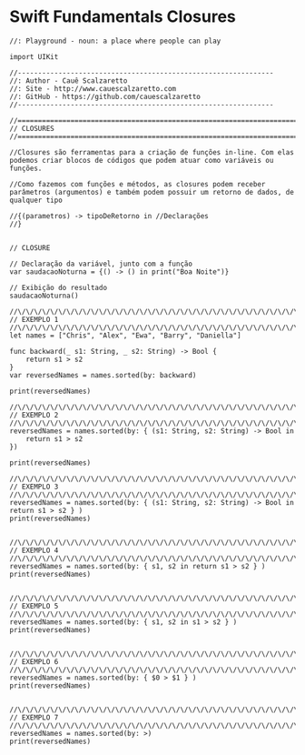 # Swift Fundamentals Closures

    //: Playground - noun: a place where people can play
    
    import UIKit
    
    //---------------------------------------------------------------
    //: Author - Cauê Scalzaretto
    //: Site - http://www.cauescalzaretto.com
    //: GitHub - https://github.com/cauescalzaretto
    //---------------------------------------------------------------
    
    //====================================================================================================
    // CLOSURES
    //====================================================================================================
    
    //Closures são ferramentas para a criação de funções in-line. Com elas podemos criar blocos de códigos que podem atuar como variáveis ou funções.
    
    //Como fazemos com funções e métodos, as closures podem receber parâmetros (argumentos) e também podem possuir um retorno de dados, de qualquer tipo
    
    //{(parametros) -> tipoDeRetorno in //Declarações
    //}
    
    
    // CLOSURE
    
    // Declaração da variável, junto com a função
    var saudacaoNoturna = {() -> () in print("Boa Noite")}
    
    // Exibição do resultado
    saudacaoNoturna()
    
    //\/\/\/\/\/\/\/\/\/\/\/\/\/\/\/\/\/\/\/\/\/\/\/\/\/\/\/\/\/\/\/\/\/\/\/\/\/\/\/\/\/\/\/\/
    // EXEMPLO 1
    //\/\/\/\/\/\/\/\/\/\/\/\/\/\/\/\/\/\/\/\/\/\/\/\/\/\/\/\/\/\/\/\/\/\/\/\/\/\/\/\/\/\/\/\/
    let names = ["Chris", "Alex", "Ewa", "Barry", "Daniella"]
    
    func backward(_ s1: String, _ s2: String) -> Bool {
        return s1 > s2
    }
    var reversedNames = names.sorted(by: backward)
    
    print(reversedNames)
    
    //\/\/\/\/\/\/\/\/\/\/\/\/\/\/\/\/\/\/\/\/\/\/\/\/\/\/\/\/\/\/\/\/\/\/\/\/\/\/\/\/\/\/\/\/
    // EXEMPLO 2
    //\/\/\/\/\/\/\/\/\/\/\/\/\/\/\/\/\/\/\/\/\/\/\/\/\/\/\/\/\/\/\/\/\/\/\/\/\/\/\/\/\/\/\/\/
    reversedNames = names.sorted(by: { (s1: String, s2: String) -> Bool in
        return s1 > s2
    })
    
    print(reversedNames)
    
    //\/\/\/\/\/\/\/\/\/\/\/\/\/\/\/\/\/\/\/\/\/\/\/\/\/\/\/\/\/\/\/\/\/\/\/\/\/\/\/\/\/\/\/\/
    // EXEMPLO 3
    //\/\/\/\/\/\/\/\/\/\/\/\/\/\/\/\/\/\/\/\/\/\/\/\/\/\/\/\/\/\/\/\/\/\/\/\/\/\/\/\/\/\/\/\/
    reversedNames = names.sorted(by: { (s1: String, s2: String) -> Bool in return s1 > s2 } )
    print(reversedNames)
    
    
    //\/\/\/\/\/\/\/\/\/\/\/\/\/\/\/\/\/\/\/\/\/\/\/\/\/\/\/\/\/\/\/\/\/\/\/\/\/\/\/\/\/\/\/\/
    // EXEMPLO 4
    //\/\/\/\/\/\/\/\/\/\/\/\/\/\/\/\/\/\/\/\/\/\/\/\/\/\/\/\/\/\/\/\/\/\/\/\/\/\/\/\/\/\/\/\/
    reversedNames = names.sorted(by: { s1, s2 in return s1 > s2 } )
    print(reversedNames)
    
    
    //\/\/\/\/\/\/\/\/\/\/\/\/\/\/\/\/\/\/\/\/\/\/\/\/\/\/\/\/\/\/\/\/\/\/\/\/\/\/\/\/\/\/\/\/
    // EXEMPLO 5
    //\/\/\/\/\/\/\/\/\/\/\/\/\/\/\/\/\/\/\/\/\/\/\/\/\/\/\/\/\/\/\/\/\/\/\/\/\/\/\/\/\/\/\/\/
    reversedNames = names.sorted(by: { s1, s2 in s1 > s2 } )
    print(reversedNames)
    
    
    //\/\/\/\/\/\/\/\/\/\/\/\/\/\/\/\/\/\/\/\/\/\/\/\/\/\/\/\/\/\/\/\/\/\/\/\/\/\/\/\/\/\/\/\/
    // EXEMPLO 6
    //\/\/\/\/\/\/\/\/\/\/\/\/\/\/\/\/\/\/\/\/\/\/\/\/\/\/\/\/\/\/\/\/\/\/\/\/\/\/\/\/\/\/\/\/
    reversedNames = names.sorted(by: { $0 > $1 } )
    print(reversedNames)
    
    
    //\/\/\/\/\/\/\/\/\/\/\/\/\/\/\/\/\/\/\/\/\/\/\/\/\/\/\/\/\/\/\/\/\/\/\/\/\/\/\/\/\/\/\/\/
    // EXEMPLO 7
    //\/\/\/\/\/\/\/\/\/\/\/\/\/\/\/\/\/\/\/\/\/\/\/\/\/\/\/\/\/\/\/\/\/\/\/\/\/\/\/\/\/\/\/\/
    reversedNames = names.sorted(by: >)
    print(reversedNames)




